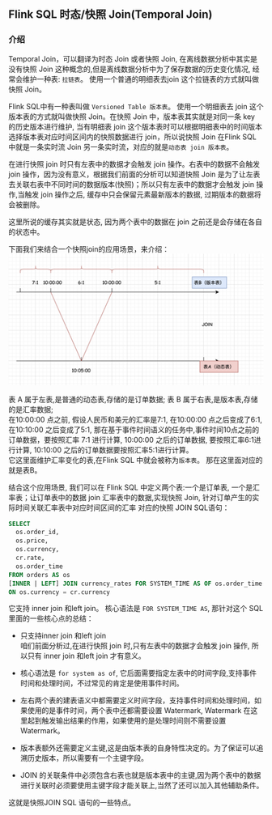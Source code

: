 ## Flink SQL 时态/快照 Join(Temporal Join)      

### 介绍 
Temporal Join，可以翻译为时态 Join 或者快照 Join, 在离线数据分析中其实是没有快照 Join 这种概念的,但是离线数据分析中为了保存数据的历史变化情况, 经常会维护一种表: `拉链表`。 使用一个普通的明细表去join 这个拉链表的方式就叫做快照 Join。    

Flink SQL中有一种表叫做 `Versioned Table 版本表`。 使用一个明细表去 join 这个版本表的方式就叫做快照 Join。在快照 Join 中，版本表其实就是对同一条 key 的历史版本进行维护, 当有明细表 join 这个版本表时可以根据明细表中的时间版本选择版本表对应时间区间内的快照数据进行 join，所以说快照 Join 在Flink SQL 中就是一条实时流 Join 另一条实时流，对应的就是`动态表 join 版本表`。    

在进行快照 join 时只有左表中的数据才会触发 join 操作。右表中的数据不会触发 join 操作，因为没有意义，根据我们前面的分析可以知道快照 Join 是为了让左表去关联右表中不同时间的数据版本(快照)；所以只有左表中的数据才会触发 join 操作,当触发 join 操作之后, 缓存中只会保留元素最新版本的数据, 过期版本的数据将会被删除。 

这里所说的缓存其实就是状态, 因为两个表中的数据在 join 之前还是会存储在各自的状态中。    

下面我们来结合一个快照join的应用场景，来介绍：  
![temporaljoin01](images/temporaljoin01.png)        

表 A 属于左表,是普通的动态表,存储的是订单数据; 表 B 属于右表,是版本表,存储的是汇率数据;     
在10:00:00 点之前, 假设人民币和美元的汇率是7:1, 在10:00:00 点之后变成了6:1, 在10:10:00 之后变成了5:1, 那在基于事件时间语义的任务中,事件时间10点之前的订单数据，要按照汇率 7:1 进行计算, 10:00:00 之后的订单数据, 要按照汇率6:1进行计算, 10:10:00 之后的订单数据要按照汇率5:1进行计算。  
它这里面维护汇率变化的表,在Flink SQL 中就会被称为`版本表`。 那在这里面对应的就是表B。   

结合这个应用场景, 我们可以在 Flink SQL 中定义两个表:一个是订单表, 一个是汇率表；让订单表中的数据
join 汇率表中的数据,实现快照 Join, 针对订单产生的实际时间关联汇率表中对应时间区间的汇率
对应的快照 JOIN SQL语句：   

```sql
SELECT 
  os.order_id,
  os.price,
  os.currency,
  cr.rate,
  os.order_time
FROM orders AS os
[INNER | LEFT] JOIN currency_rates FOR SYSTEM_TIME AS OF os.order_time AS cr
ON os.currency = cr.currency    
```

它支持 inner join 和left join。 核心语法是 `FOR SYSTEM_TIME AS`, 那针对这个 SQL 里面的一些核心点的总结：    
* 只支持inner join 和left join  
    咱们前面分析过,在进行快照 join 时,只有左表中的数据才会触发 join 操作, 所以只有 inner join 和left join 才有意义。        

* 核心语法是 `for system as of`, 它后面需要指定左表中的时间字段,支持事件时间和处理时间，不过常见的肯定是使用事件时间。  

* 左右两个表的建表语义中都需要定义时间字段，支持事件时间和处理时间，如果使用的是事件时间，两个表中还都需要设置 Watermark, Watermark 在这里起到触发输出结果的作用，如果使用的是处理时间则不需要设置 Watermark。      

*  版本表额外还需要定义主键,这是由版本表的自身特性决定的。为了保证可以追溯历史版本，所以需要有一个主键字段。        

* JOIN 的关联条件中必须包含右表也就是版本表中的主键,因为两个表中的数据进行关联时必须要使用主键字段才能关联上,当然了还可以加入其他辅助条件。     

这就是快照JOIN SQL 语句的一些特点。         
